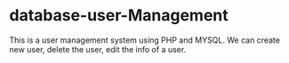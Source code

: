 # database-user-Management
This is a user management system using PHP and MYSQL. We can create new user, delete the user, edit the info of a user.
